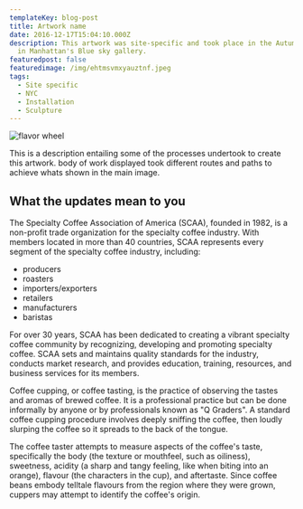```yaml
---
templateKey: blog-post
title: Artwork name
date: 2016-12-17T15:04:10.000Z
description: This artwork was site-specific and took place in the Autumn of 2019
  in Manhattan's Blue sky gallery.
featuredpost: false
featuredimage: /img/ehtmsvmxyauztnf.jpeg
tags:
  - Site specific
  - NYC
  - Installation
  - Sculpture
---
```

![flavor wheel](/img/ehtmsvmxyauztnf.jpeg "The work in question")

This is a description entailing some of the processes undertook to create this artwork. body of work displayed took different routes and paths to achieve whats shown in the main image.

## What the updates mean to you

The Specialty Coffee Association of America (SCAA), founded in 1982, is a non-profit trade organization for the specialty coffee industry. With members located in more than 40 countries, SCAA represents every segment of the specialty coffee industry, including:

* producers
* roasters
* importers/exporters
* retailers
* manufacturers
* baristas

For over 30 years, SCAA has been dedicated to creating a vibrant specialty coffee community by recognizing, developing and promoting specialty coffee. SCAA sets and maintains quality standards for the industry, conducts market research, and provides education, training, resources, and business services for its members.

Coffee cupping, or coffee tasting, is the practice of observing the tastes and aromas of brewed coffee. It is a professional practice but can be done informally by anyone or by professionals known as "Q Graders". A standard coffee cupping procedure involves deeply sniffing the coffee, then loudly slurping the coffee so it spreads to the back of the tongue.

The coffee taster attempts to measure aspects of the coffee's taste, specifically the body (the texture or mouthfeel, such as oiliness), sweetness, acidity (a sharp and tangy feeling, like when biting into an orange), flavour (the characters in the cup), and aftertaste. Since coffee beans embody telltale flavours from the region where they were grown, cuppers may attempt to identify the coffee's origin.